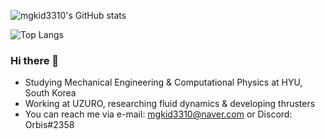 ![mgkid3310's GitHub stats](https://readme-stats-mgkid3310.vercel.app/api?username=mgkid3310&count_private=true&theme=nord&show_icons=true&hide=contribs)  
  
![Top Langs](https://mgkid3310-readme-stats.vercel.app/api/top-langs/?username=mgkid3310&layout=compact&theme=nord&hide=jupyter%20notebook,roff&langs_count=4&exclude_repo=readme-stats,MGM_Orbis,MGM_sourcecode,RSF_Orbis,RSF_Missions)

### Hi there 👋
- Studying Mechanical Engineering & Computational Physics at HYU, South Korea  
- Working at UZURO, researching fluid dynamics & developing thrusters  
- You can reach me via e-mail: mgkid3310@naver.com or Discord: Orbis#2358

<!--
**mgkid3310/mgkid3310** is a ✨ _special_ ✨ repository because its `README.md` (this file) appears on your GitHub profile.

Here are some ideas to get you started:

- 🔭 I’m currently working on ...
- 🌱 I’m currently learning ...
- 👯 I’m looking to collaborate on ...
- 🤔 I’m looking for help with ...
- 💬 Ask me about ...
- 📫 How to reach me: ...
- 😄 Pronouns: ...
- ⚡ Fun fact: ...
-->
